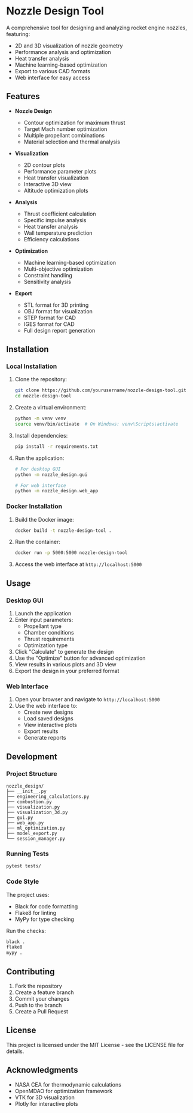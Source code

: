 # Nozzle Design Tool

A comprehensive tool for designing and analyzing rocket engine nozzles, featuring:
- 2D and 3D visualization of nozzle geometry
- Performance analysis and optimization
- Heat transfer analysis
- Machine learning-based optimization
- Export to various CAD formats
- Web interface for easy access

## Features

- **Nozzle Design**
  - Contour optimization for maximum thrust
  - Target Mach number optimization
  - Multiple propellant combinations
  - Material selection and thermal analysis

- **Visualization**
  - 2D contour plots
  - Performance parameter plots
  - Heat transfer visualization
  - Interactive 3D view
  - Altitude optimization plots

- **Analysis**
  - Thrust coefficient calculation
  - Specific impulse analysis
  - Heat transfer analysis
  - Wall temperature prediction
  - Efficiency calculations

- **Optimization**
  - Machine learning-based optimization
  - Multi-objective optimization
  - Constraint handling
  - Sensitivity analysis

- **Export**
  - STL format for 3D printing
  - OBJ format for visualization
  - STEP format for CAD
  - IGES format for CAD
  - Full design report generation

## Installation

### Local Installation

1. Clone the repository:
   ```bash
   git clone https://github.com/yourusername/nozzle-design-tool.git
   cd nozzle-design-tool
   ```

2. Create a virtual environment:
   ```bash
   python -m venv venv
   source venv/bin/activate  # On Windows: venv\Scripts\activate
   ```

3. Install dependencies:
   ```bash
   pip install -r requirements.txt
   ```

4. Run the application:
   ```bash
   # For desktop GUI
   python -m nozzle_design.gui

   # For web interface
   python -m nozzle_design.web_app
   ```

### Docker Installation

1. Build the Docker image:
   ```bash
   docker build -t nozzle-design-tool .
   ```

2. Run the container:
   ```bash
   docker run -p 5000:5000 nozzle-design-tool
   ```

3. Access the web interface at `http://localhost:5000`

## Usage

### Desktop GUI

1. Launch the application
2. Enter input parameters:
   - Propellant type
   - Chamber conditions
   - Thrust requirements
   - Optimization type
3. Click "Calculate" to generate the design
4. Use the "Optimize" button for advanced optimization
5. View results in various plots and 3D view
6. Export the design in your preferred format

### Web Interface

1. Open your browser and navigate to `http://localhost:5000`
2. Use the web interface to:
   - Create new designs
   - Load saved designs
   - View interactive plots
   - Export results
   - Generate reports

## Development

### Project Structure

```
nozzle_design/
├── __init__.py
├── engineering_calculations.py
├── combustion.py
├── visualization.py
├── visualization_3d.py
├── gui.py
├── web_app.py
├── ml_optimization.py
├── model_export.py
└── session_manager.py
```

### Running Tests

```bash
pytest tests/
```

### Code Style

The project uses:
- Black for code formatting
- Flake8 for linting
- MyPy for type checking

Run the checks:
```bash
black .
flake8
mypy .
```

## Contributing

1. Fork the repository
2. Create a feature branch
3. Commit your changes
4. Push to the branch
5. Create a Pull Request

## License

This project is licensed under the MIT License - see the LICENSE file for details.

## Acknowledgments

- NASA CEA for thermodynamic calculations
- OpenMDAO for optimization framework
- VTK for 3D visualization
- Plotly for interactive plots
